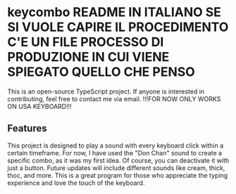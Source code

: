 # keycombo README IN ITALIANO SE SI VUOLE CAPIRE IL PROCEDIMENTO C'E UN FILE PROCESSO DI PRODUZIONE IN  CUI VIENE SPIEGATO QUELLO CHE PENSO

This is an open-source TypeScript project. If anyone is interested in contributing, feel free to contact me via email. !!!FOR NOW ONLY WORKS ON USA KEYBOARD!!!

## Features
This project is designed to play a sound with every keyboard click within a certain timeframe. For now, I have used the "Don Chan" sound to create a specific combo, as it was my first idea. Of course, you can deactivate it with just a button. Future updates will include different sounds like cream, thick, thoc, and more. This is a great program for those who appreciate the typing experience and love the touch of the keyboard.


